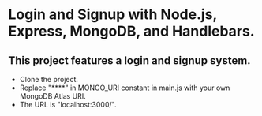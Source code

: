 # Login and Signup with Node.js, Express, MongoDB, and Handlebars.

## This project features a login and signup system.

- Clone the project.
- Replace "****" in MONGO_URI constant in main.js with your own MongoDB Atlas URI.
- The URL is "localhost:3000/".
